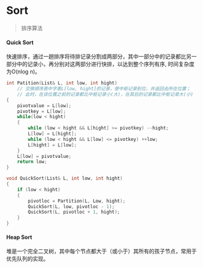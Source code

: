 # Sort

> 排序算法

#### Quick Sort

快速排序，通过一趟排序将待排记录分割成两部分，其中一部分中的记录都比另一部分中的记录小，再分别对这两部分进行快排，以达到整个序列有序, 时间复杂度为O(nlog n)。
```c++
int Patition(List& L, int low, int hight)
	// 交换顺序表中字表L[low, hight]的记录，使中枢记录到位，并返回去所在位置；
	// 此时，在该位置之前的记录都比中枢记录小(大)，在其后的记录都比中枢记录大(小)
{
	pivotvalue = L[low];
	pivotkey = L[low];
	while(low < hight)
	{
		while (low < hight && L[hight] >= pivotkey) --hight;
		L[low] = L[hight];
		while (low < hight && L[low] <= pivotkey) ++low;
		L[hight] = L[low];
	}
	L[low] = pivotvalue;
	return low;
}

void QuickSort(List& L, int low, int hight)
{
	if (low < hight)
	{
		pivotloc = Partition(L, Low, hight);
		QuickSort(L, low, pivotloc - 1);
		QuickSort(L, pivotloc + 1, hight);
	}
}
```

#### Heap Sort

堆是一个完全二叉树，其中每个节点都大于（或小于）其所有的孩子节点，常用于优先队列的实现。